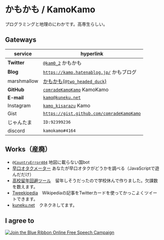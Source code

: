 # かもかも / KamoKamo
プログラミングと地理のにわかです。高専生らしい。  
## Gateways

| service | hyperlink |
| ------------- | ------------- |
| **Twitter** | [`@kam0_2`](https://twitter.com/kam0_2) かもかも |
| **Blog** | [`https://kamo.hatenablog.jp/`](https://kamo.hatenablog.jp/) かもブログ |
| marshmallow | [かもかも(`@two_headed_duck`)](https://marshmallow-qa.com/two_headed_duck?utm_medium=url_text&utm_source=promotion) |
| **GitHub** | [`comradeKamoKamo`](https://github.com/comradeKamoKamo/) KamoKamo |
| **E-mail** | [`kamo@kuneku.net`](mailto:kamo@kuneku.net)
| Instagram | [`kamo_kisarazu`](https://www.instagram.com/kamo_kisarazu/) Kamo|
| Gist | [`https://gist.github.com/comradeKamoKamo`](https://gist.github.com/comradeKamoKamo) |
| じゃんたま | ```ID:92399236``` |
| discord | ```kamokamo#4164``` |
  
## Works（産廃）
- [`@CountryError404`](https://twitter.com/countryerror404) 地図に載らない国bot
- [早口オタクメーター](https://comradekamokamo.github.io/hayakuti_otaku_meter/) あなたが早口オタクがどうかを調べる（JavaScriptで遊んだだけ） 
- [高校留年回避ツール](https://comradekamokamo.github.io/absent_manager/)　留年しそうだったので学校休んで作りました。欠課数を数えます。  
- [Tweekipedia](https://tweekipedia.azurewebsites.net/)　Wikipediaの記事をTwitterカードを使ってかっこよくツイートできます。 
- [kuneku.net](https://kuneku.net/)　クネクネしてます。    
  
## I agree to

<a href="https://www.eff.org/pages/blue-ribbon-campaign"><img src="https://www.eff.org/files/brstrip.gif" alt="Join the Blue Ribbon Online Free Speech Campaign" /></a>
